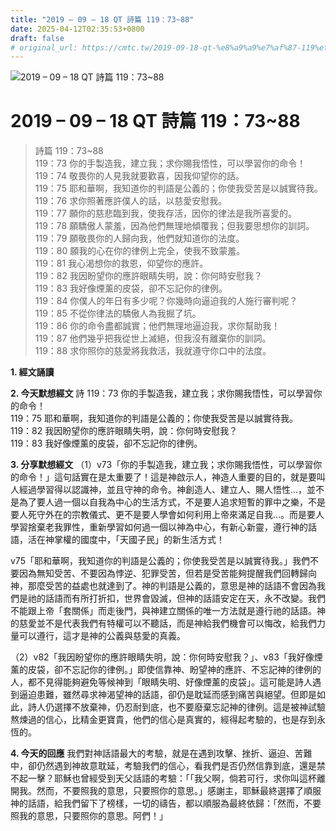 ```yaml
---
title: "2019 – 09 – 18 QT 詩篇 119：73~88"
date: 2025-04-12T02:35:53+0800
draft: false
# original_url: https://cmtc.tw/2019-09-18-qt-%e8%a9%a9%e7%af%87-119%ef%bc%9a7388
---
```


![2019 – 09 – 18 QT 詩篇 119：73\~88](/images/qt.jpg   "2019 – 09 – 18 QT 詩篇 119：73\~88")

# 2019 – 09 – 18 QT 詩篇 119：73\~88

> 詩篇 119：73\~88  
> 119：73 你的手製造我，建立我；求你賜我悟性，可以學習你的命令！  
> 119：74 敬畏你的人見我就要歡喜，因我仰望你的話。  
> 119：75 耶和華啊，我知道你的判語是公義的；你使我受苦是以誠實待我。  
> 119：76 求你照著應許僕人的話，以慈愛安慰我。  
> 119：77 願你的慈悲臨到我，使我存活，因你的律法是我所喜愛的。  
> 119：78 願驕傲人蒙羞，因為他們無理地傾覆我；但我要思想你的訓詞。  
> 119：79 願敬畏你的人歸向我，他們就知道你的法度。  
> 119：80 願我的心在你的律例上完全，使我不致蒙羞。  
> 119：81 我心渴想你的救恩，仰望你的應許。  
> 119：82 我因盼望你的應許眼睛失明，說：你何時安慰我？  
> 119：83 我好像煙薰的皮袋，卻不忘記你的律例。  
> 119：84 你僕人的年日有多少呢？你幾時向逼迫我的人施行審判呢？  
> 119：85 不從你律法的驕傲人為我掘了坑。  
> 119：86 你的命令盡都誠實；他們無理地逼迫我，求你幫助我！  
> 119：87 他們幾乎把我從世上滅絕，但我沒有離棄你的訓詞。  
> 119：88 求你照你的慈愛將我救活，我就遵守你口中的法度。

**1. 經文誦讀**

**2.  今天默想經文**
詩 119：73 你的手製造我，建立我；求你賜我悟性，可以學習你的命令！  
119：75 耶和華啊，我知道你的判語是公義的；你使我受苦是以誠實待我。  
119：82 我因盼望你的應許眼睛失明，說：你何時安慰我？  
119：83 我好像煙薰的皮袋，卻不忘記你的律例。

**3. 分享默想經文**
（1）v73「你的手製造我，建立我；求你賜我悟性，可以學習你的命令！」這句話實在是太重要了！這是神啟示人，神造人重要的目的，就是要叫人經過學習得以認識神，並且守神的命令。神創造人、建立人、賜人悟性…，並不是為了要人過一個以自我為中心的生活方式，不是要人追求短暫的罪中之樂，不是要人死守外在的宗教儀式、更不是要人學會如何利用上帝來滿足自我…。而是要人學習捨棄老我罪性，重新學習如何過一個以神為中心，有新心新靈，遵行神的話語，活在神掌權的國度中，「天國子民」的新生活方式！

v75「耶和華啊，我知道你的判語是公義的；你使我受苦是以誠實待我。」我們不要因為無知受苦、不要因為悖逆、犯罪受苦，但若是受苦能夠提醒我們回轉歸向神，那麼受苦的益處也就達到了。神的判語是公義的，意思是神的話語不會因為我們是祂的話語而有所打折扣，世界會毀滅，但神的話語安定在天，永不改變。我們不能跟上帝「套關係」而走後門，與神建立關係的唯一方法就是遵行祂的話語。神的慈愛並不是代表我們有特權可以不聽話，而是神給我們機會可以悔改，給我們力量可以遵行，這才是神的公義與慈愛的真義。

（2）v82「我因盼望你的應許眼睛失明，說：你何時安慰我？」、v83「我好像煙薰的皮袋，卻不忘記你的律例。」即使信靠神、盼望神的應許、不忘記神的律例的人，都不見得能夠避免等候神到「眼睛失明、好像煙薰的皮袋」。這可能是詩人遇到逼迫患難，雖然尋求神渴望神的話語，卻仍是耽延而感到痛苦與絕望。但即是如此，詩人仍選擇不放棄神，仍忍耐到底，也不要廢棄忘記神的律例。這是被神試驗熬煉過的信心，比精金更寶貴，他們的信心是真實的，經得起考驗的，也是存到永恆的。

**4. 今天的回應**
我們對神話語最大的考驗，就是在遇到攻擊、挫折、逼迫、苦難中，卻仍然遇到神故意耽延，考驗我們的信心，看我們是否仍然信靠到底，還是禁不起一擊？耶穌也曾經受到天父話語的考驗：「「我父啊，倘若可行，求你叫這杯離開我。然而，不要照我的意思，只要照你的意思。」感謝主，耶穌最終選擇了順服神的話語，給我們留下了榜樣，一切的禱告，都以順服為最終依歸：「然而，不要照我的意思，只要照你的意思。阿們！」
